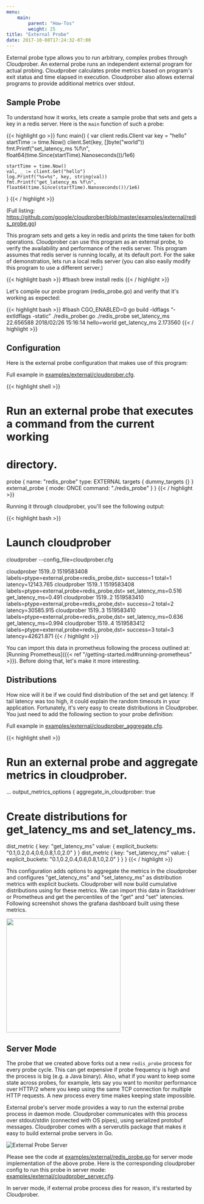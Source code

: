 ```yaml
---
menu:
    main:
        parent: "How-Tos"
        weight: 25
title: "External Probe"
date: 2017-10-08T17:24:32-07:00
---
```

External probe type allows you to run arbitrary, complex probes through
Cloudprober. An external probe runs an independent external program for actual
probing. Cloudprober calculates probe metrics based on program's exit status
and time elapsed in execution. Cloudprober also allows external programs to provide additional metrics over stdout.

## Sample Probe
To understand how it works, lets create a sample probe that sets and gets a key
in a redis server. Here is the `main` function of such a probe:

{{< highlight go >}}
func main() {
    var client redis.Client
    var key = "hello"
    startTime := time.Now()
    client.Set(key, []byte("world"))
    fmt.Printf("set_latency_ms %f\n", float64(time.Since(startTime).Nanoseconds())/1e6)

    startTime = time.Now()
    val, _ := client.Get("hello")
    log.Printf("%s=%s", key, string(val))
    fmt.Printf("get_latency_ms %f\n", float64(time.Since(startTime).Nanoseconds())/1e6)
}
{{< / highlight >}}

(Full listing: https://github.com/google/cloudprober/blob/master/examples/external/redis_probe.go)

This program sets and gets a key in redis and prints the time taken for both operations. Cloudprober can use this program as an external probe, to verify
the availability and performance of the redis server. This program assumes that
redis server is running locally, at its default port. For the sake of demonstration, lets run a local redis server (you can also easily modify this program to use a different server.)

{{< highlight bash >}}
#!bash
brew install redis
{{< / highlight >}}

Let's compile our probe program (redis_probe.go) and verify that it's working
as expected:

{{< highlight bash >}}
#!bash
CGO_ENABLED=0 go build -ldflags “-extldflags -static” ./redis_prober.go
./redis_probe
set_latency_ms 22.656588
2018/02/26 15:16:14 hello=world
get_latency_ms 2.173560
{{< / highlight >}}


## Configuration
Here is the external probe configuration that makes use of this program:

Full example in [examples/external/cloudprober.cfg](https://github.com/google/cloudprober/blob/master/examples/external/cloudprober.cfg).

{{< highlight shell >}}
# Run an external probe that executes a command from the current working
# directory.
probe {
  name: "redis_probe"
  type: EXTERNAL
  targets { dummy_targets {} }
  external_probe {
    mode: ONCE
    command: "./redis_probe"
  }
}
{{< / highlight >}}

Running it through cloudprober, you'll see the following output:

{{< highlight bash >}}
# Launch cloudprober
cloudprober --config_file=cloudprober.cfg

cloudprober 1519..0 1519583408 labels=ptype=external,probe=redis_probe,dst= success=1 total=1 latency=12143.765
cloudprober 1519..1 1519583408 labels=ptype=external,probe=redis_probe,dst= set_latency_ms=0.516 get_latency_ms=0.491
cloudprober 1519..2 1519583410 labels=ptype=external,probe=redis_probe,dst= success=2 total=2 latency=30585.915
cloudprober 1519..3 1519583410 labels=ptype=external,probe=redis_probe,dst= set_latency_ms=0.636 get_latency_ms=0.994
cloudprober 1519..4 1519583412 labels=ptype=external,probe=redis_probe,dst= success=3 total=3 latency=42621.871
{{< / highlight >}}

You can import this data in prometheus following the process outlined at:
[Running Prometheus]({{< ref "/getting-started.md#running-prometheus" >}}). Before doing that, let's make it more interesting.

## Distributions
How nice will it be if we could find distribution of the set and get latency. If tail latency was too high, it could explain the random timeouts in your application. Fortunately, it's very easy to create distributions in Cloudprober. You just need to add the following section to your probe definition:

Full example in [examples/external/cloudprober_aggregate.cfg](https://github.com/google/cloudprober/blob/master/examples/external/cloudprober_aggregate.cfg).

{{< highlight shell >}}
# Run an external probe and aggregate metrics in cloudprober.
...
output_metrics_options {
  aggregate_in_cloudprober: true

  # Create distributions for get_latency_ms and set_latency_ms.
  dist_metric {
    key: "get_latency_ms"
    value: {
      explicit_buckets: "0.1,0.2,0.4,0.6,0.8,1.0,2.0"
    }
  }
  dist_metric {
    key: "set_latency_ms"
    value: {
      explicit_buckets: "0.1,0.2,0.4,0.6,0.8,1.0,2.0"
    }
  }
}
{{< / highlight >}}

This configuration adds options to aggregate the metrics in the cloudprober and configures "get\_latency\_ms" and "set\_latency\_ms" as distribution metrics with explicit buckets. Cloudprober will now build cumulative distributions using
for these metrics. We can import this data in Stackdriver or Prometheus and get the percentiles of the "get" and "set" latencies. Following screenshot shows the
grafana dashboard built using these metrics.

<a href="/diagrams/redis_probe_screenshot.png"><img style="float: center;" width=300px src="/diagrams/redis_probe_screenshot.png"></a>

## Server Mode

The probe that we created above forks out a new `redis_probe` process for every
probe cycle. This can get expensive if probe frequency is high and the process is big (e.g. a Java binary). Also, what if you want to keep some state across probes, for example, lets say you want to monitor performance over HTTP/2 where you keep using the same TCP connection for multiple HTTP requests. A new process
every time makes keeping state impossible.

External probe's server mode provides a way to run the external probe process in daemon mode. Cloudprober communicates with this process over stdout/stdin (connected with OS pipes), using serialized protobuf messages. Cloudprober comes with a serverutils package that makes it easy to build external probe servers in Go.

![External Probe Server](/diagrams/external_probe_server.svg)

Please see the code at 
[examples/external/redis_probe.go](https://github.com/google/cloudprober/blob/master/examples/external/redis_probe.go) for server mode implementation of the above probe. Here is the corresponding
cloudprober config to run this probe in server mode: [examples/external/cloudprober_server.cfg](
https://github.com/google/cloudprober/blob/master/examples/external/cloudprober_server.cfg).

In server mode, if external probe process dies for reason, it's restarted by Cloudprober.

